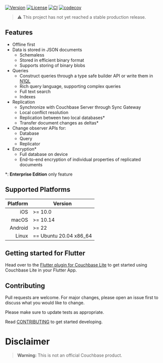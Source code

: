 [![Version](https://badgen.net/pub/v/cbl)](https://pub.dev/packages/cbl)
[![License](https://badgen.net/pub/license/cbl)](https://github.com/cbl-dart/cbl-dart/blob/main/packages/cbl/LICENSE)
[![CI](https://github.com/cbl-dart/cbl-dart/actions/workflows/ci.yaml/badge.svg)](https://github.com/cbl-dart/cbl-dart/actions/workflows/ci.yaml)
[![codecov](https://codecov.io/gh/cbl-dart/cbl-dart/branch/main/graph/badge.svg?token=XNUVBY3Y39)](https://codecov.io/gh/cbl-dart/cbl-dart)

> :warning: This project has not yet reached a stable production release.

## Features

- Offline first
- Data is stored in JSON documents
  - Schemaless
  - Stored in efficient binary format
  - Supports storing of binary blobs
- Queries
  - Construct queries through a type safe builder API or write them in [N1QL]
  - Rich query language, supporting complex queries
  - Full text search
  - Indexes
- Replication
  - Synchronize with Couchbase Server through Sync Gateway
  - Local conflict resolution
  - Replication between two local databases\*
  - Transfer document changes as deltas\*
- Change observer APIs for:
  - Database
  - Query
  - Replicator
- Encryption\*
  - Full database on device
  - End-to-end encryption of individual properties of replicated documents

\*: **Enterprise Edition** only feature

## Supported Platforms

| Platform | Version                |
| -------: | ---------------------- |
|      iOS | >= 10.0                |
|    macOS | >= 10.14               |
|  Android | >= 22                  |
|    Linux | == Ubuntu 20.04 x86_64 |

## Getting started for Flutter

Head over to the [Flutter plugin for Couchbase Lite][cbl_flutter] to get started
using Couchbase Lite in your Flutter App.

## Contributing

Pull requests are welcome. For major changes, please open an issue first to
discuss what you would like to change.

Please make sure to update tests as appropriate.

Read [CONTRIBUTING] to get started developing.

# Disclaimer

> **Warning:** This is not an official Couchbase product.

[contributing]: https://github.com/cbl-dart/cbl-dart/blob/main/CONTRIBUTING.md
[n1ql]: https://www.couchbase.com/products/n1ql
[cbl_flutter]: https://pub.dev/packages/cbl_flutter
